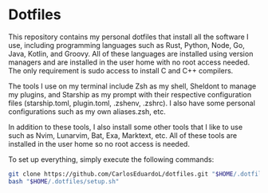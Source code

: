 # Dotfiles

This repository contains my personal dotfiles that install all the software I use, including programming languages such as Rust, Python, Node, Go, Java, Kotlin, and Groovy. All of these languages are installed using version managers and are installed in the user home with no root access needed. The only requirement is sudo access to install C and C++ compilers.

The tools I use on my terminal include Zsh as my shell, Sheldont to manage my plugins, and Starship as my prompt with their respective configuration files (starship.toml, plugin.toml, .zshenv, .zshrc). I also have some personal configurations such as my own aliases.zsh, etc.

In addition to these tools, I also install some other tools that I like to use such as Nvim, Lunarvim, Bat, Exa, Marktext, etc. All of these tools are installed in the user home so no root access is needed.

To set up everything, simply execute the following commands:

```bash
git clone https://github.com/CarlosEduardoL/dotfiles.git "$HOME/.dotfiles"
bash "$HOME/.dotfiles/setup.sh"
```
